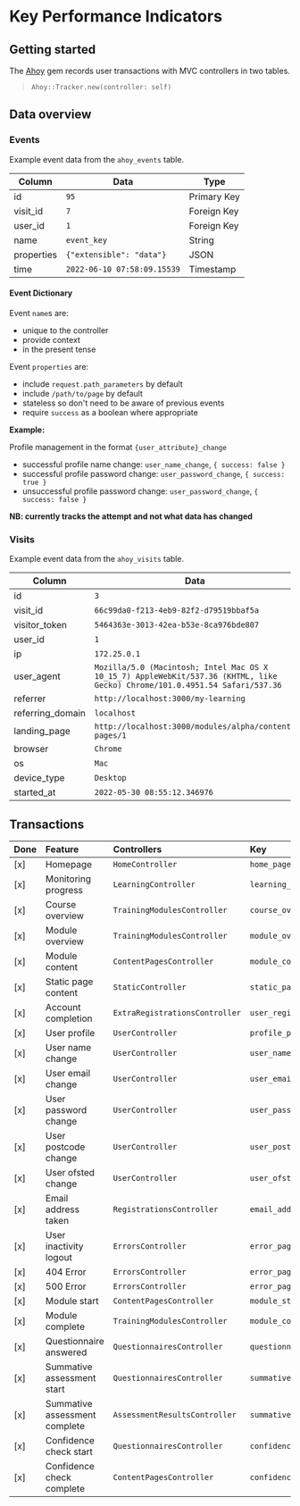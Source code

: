 # Key Performance Indicators

## Getting started

The [Ahoy](https://github.com/ankane/ahoy) gem records user transactions with MVC controllers in two tables.

> `Ahoy::Tracker.new(controller: self)`

## Data overview

### Events

Example event data from the `ahoy_events` table.

| Column     | Data                        | Type        |
| ---        | ---                         | ---         |
| id         | `95`                        | Primary Key |
| visit_id   | `7`                         | Foreign Key |
| user_id    | `1`                         | Foreign Key |
| name       | `event_key`                 | String      |
| properties | `{"extensible": "data"}`    | JSON        |
| time       | `2022-06-10 07:58:09.15539` | Timestamp   |


#### Event Dictionary

Event `name`s are:

- unique to the controller
- provide context
- in the present tense

Event `properties` are:

- include `request.path_parameters` by default
- include `/path/to/page` by default
- stateless so don't need to be aware of previous events
- require `success` as a boolean where appropriate

**Example:**

Profile management in the format `{user_attribute}_change`

- successful profile name change: `user_name_change`, `{ success: false }`
- successful profile password change: `user_password_change`, `{ success: true }`
- unsuccessful profile password change: `user_password_change`, `{ success: false }`

**NB: currently tracks the attempt and not what data has changed**

### Visits

Example event data from the `ahoy_visits` table.

| Column           | Data                                                                                                                        |
| ---              | ---                                                                                                                         |
| id               | `3`                                                                                                                         |
| visit_id         | `66c99da0-f213-4eb9-82f2-d79519bbaf5a`                                                                                      |
| visitor_token    | `5464363e-3013-42ea-b53e-8ca976bde807`                                                                                      |
| user_id          | `1`                                                                                                                         |
| ip               | `172.25.0.1`                                                                                                                |
| user_agent       | `Mozilla/5.0 (Macintosh; Intel Mac OS X 10_15_7) AppleWebKit/537.36 (KHTML, like Gecko) Chrome/101.0.4951.54 Safari/537.36` |
| referrer         | `http://localhost:3000/my-learning`                                                                                         |
| referring_domain | `localhost`                                                                                                                 |
| landing_page     | `http://localhost:3000/modules/alpha/content-pages/1`                                                                       |
| browser          | `Chrome`                                                                                                                    |
| os               | `Mac`                                                                                                                       |
| device_type      | `Desktop`                                                                                                                   |
| started_at       | `2022-05-30 08:55:12.346976`                                                                                                |



## Transactions


| Done | Feature                       | Controllers                    | Key                             | Path                                         |
| :--- | :---                          | :---                           | :---                            | :---                                         |
| [x]  | Homepage                      | `HomeController`               | `home_page`                     | `/`                                          |
| [x]  | Monitoring progress           | `LearningController`           | `learning_page`                 | `/my-learning`                               |
| [x]  | Course overview               | `TrainingModulesController`    | `course_overview_page`          | `/modules`                                   |
| [x]  | Module overview               | `TrainingModulesController`    | `module_overview_page`          | `/modules/{alpha}`                           |
| [x]  | Module content                | `ContentPagesController`       | `module_content_page`           | `/modules/{alpha}/content-pages/{1}`         |
| [x]  | Static page content           | `StaticController`             | `static_page`                   | `/example-page`                              |
| [x]  | Account completion            | `ExtraRegistrationsController` | `user_registration`             | `/extra-registrations/{name,setting}`        |
| [x]  | User profile                  | `UserController`               | `profile_page`                  | `/my-account`                                |
| [x]  | User name change              | `UserController`               | `user_name_change`              | `/my-account/update-name`                    |
| [x]  | User email change             | `UserController`               | `user_email_change`             | `/my-account/update-email`                   |
| [x]  | User password change          | `UserController`               | `user_password_change`          | `/my-account/update-password`                |
| [x]  | User postcode change          | `UserController`               | `user_postcode_change`          | `/my-account/update-postcode`                |
| [x]  | User ofsted change            | `UserController`               | `user_ofsted_change`            | `/my-account/update-ofsted-number`           |
| [x]  | Email address taken           | `RegistrationsController`      | `email_address_taken`           | `/users/sign-up`                             |
| [x]  | User inactivity logout        | `ErrorsController`             | `error_page`                    | `/timeout`                                   |
| [x]  | 404 Error                     | `ErrorsController`             | `error_page`                    | `/404`                                       |
| [x]  | 500 Error                     | `ErrorsController`             | `error_page`                    | `/500`                                       |
| [x]  | Module start                  | `ContentPagesController`       | `module_start`                  | `/modules/{alpha}/content-pages/{intro}`     |
| [x]  | Module complete               | `TrainingModulesController`    | `module_complete`               | `/modules/{alpha}/certificate`               |
| [x]  | Questionnaire answered        | `QuestionnairesController`     | `questionnaire_answer`          | `/modules/{alpha}/questionnaires/{path}`     |
| [x]  | Summative assessment start    | `QuestionnairesController`     | `summative_assessment_start`    | `/modules/{alpha}/questionnaires/{path}`     |
| [x]  | Summative assessment complete | `AssessmentResultsController`  | `summative_assessment_complete` | `/modules/{alpha}/assessment-results/{path}` |
| [x]  | Confidence check start        | `QuestionnairesController`     | `confidence_check_start`        | `/modules/{alpha}/questionnaires/{path}`     |
| [x]  | Confidence check complete     | `ContentPagesController`       | `confidence_check_complete`     | `/modules/{alpha}/questionnaires/{path}`     |
